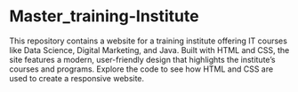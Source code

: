 # Master_training-Institute
This repository contains a website for a training institute offering IT courses like Data Science, Digital Marketing, and Java. Built with HTML and CSS, the site features a modern, user-friendly design that highlights the institute’s courses and programs. Explore the code to see how HTML and CSS are used to create a responsive website.
